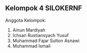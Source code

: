 ## Kelompok 4 SILOKERNF
Anggota Kelompok:
1. Ainun Mardiyah
2. Ichsan Rustiansyach Yusuf
3. Muhammad Fajar Sulton Asnawi
4. Muhammad Ismail
